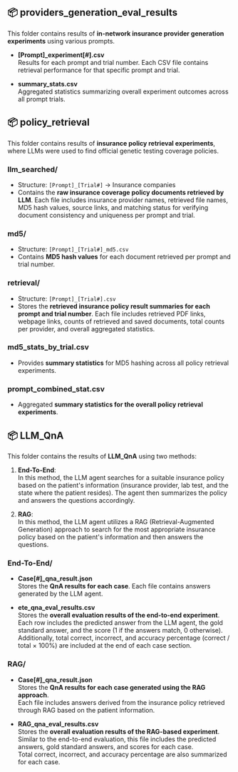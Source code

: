 
## 📦 providers_generation_eval_results

This folder contains results of **in-network insurance provider generation experiments** using various prompts.

- **[Prompt]_experiment[#].csv**  
  Results for each prompt and trial number. Each CSV file contains retrieval performance for that specific prompt and trial.

- **summary_stats.csv**  
  Aggregated statistics summarizing overall experiment outcomes across all prompt trials.

## 📦 policy_retrieval

This folder contains results of **insurance policy retrieval experiments**, where LLMs were used to find official genetic testing coverage policies.

### llm_searched/

- Structure: `[Prompt]_[Trial#]` → Insurance companies  
- Contains the **raw insurance coverage policy documents retrieved by LLM**. 
Each file includes insurance provider names, retrieved file names, MD5 hash values, source links, and matching status for verifying document consistency and uniqueness per prompt and trial.

### md5/

- Structure: `[Prompt]_[Trial#]_md5.csv`  
- Contains **MD5 hash values** for each document retrieved per prompt and trial number. 

### retrieval/

- Structure: `[Prompt]_[Trial#].csv`  
- Stores the **retrieved insurance policy result summaries for each prompt and trial number**. Each file includes retrieved PDF links, webpage links, counts of retrieved and saved documents, total counts per provider, and overall aggregated statistics.

### md5_stats_by_trial.csv

- Provides **summary statistics** for MD5 hashing across all policy retrieval experiments. 

### prompt_combined_stat.csv

- Aggregated **summary statistics for the overall policy retrieval experiments**.  

## 📦 LLM_QnA

This folder contains the results of **LLM_QnA** using two methods:

1. **End-To-End**:  
   In this method, the LLM agent searches for a suitable insurance policy based on the patient's information (insurance provider, lab test, and the state where the patient resides). The agent then summarizes the policy and answers the questions accordingly.

2. **RAG**:  
   In this method, the LLM agent utilizes a RAG (Retrieval-Augmented Generation) approach to search for the most appropriate insurance policy based on the patient's information and then answers the questions.


### End-To-End/

- **Case[#]_qna_result.json**  
  Stores the **QnA results for each case**. Each file contains answers generated by the LLM agent.

- **ete_qna_eval_results.csv**  
  Stores the **overall evaluation results of the end-to-end experiment**.  
  Each row includes the predicted answer from the LLM agent, the gold standard answer, and the score (1 if the answers match, 0 otherwise).  
  Additionally, total correct, incorrect, and accuracy percentage (correct / total × 100%) are included at the end of each case section.


### RAG/

- **Case[#]_qna_result.json**  
  Stores the **QnA results for each case generated using the RAG approach**.  
  Each file includes answers derived from the insurance policy retrieved through RAG based on the patient information.

- **RAG_qna_eval_results.csv**  
  Stores the **overall evaluation results of the RAG-based experiment**.  
  Similar to the end-to-end evaluation, this file includes the predicted answers, gold standard answers, and scores for each case.  
  Total correct, incorrect, and accuracy percentage are also summarized for each case.
